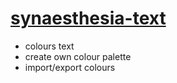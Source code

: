 [synaesthesia-text](http://notantonia.github.io/synaesthesia-text/)
=================

- colours text
- create own colour palette
- import/export colours
